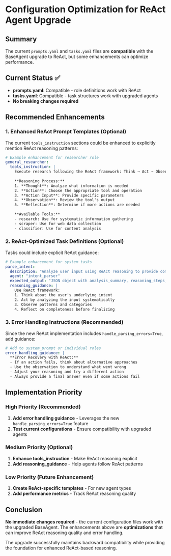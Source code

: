# Configuration Optimization for ReAct Agent Upgrade

## Summary
The current `prompts.yaml` and `tasks.yaml` files are **compatible** with the BaseAgent upgrade to ReAct, but some enhancements can optimize performance.

## Current Status ✅
- **prompts.yaml**: Compatible - role definitions work with ReAct
- **tasks.yaml**: Compatible - task structures work with upgraded agents
- **No breaking changes required**

## Recommended Enhancements

### 1. Enhanced ReAct Prompt Templates (Optional)

The current `tools_instruction` sections could be enhanced to explicitly mention ReAct reasoning patterns:

```yaml
# Example enhancement for researcher role
general_researcher:
  tools_instruction: |
    Execute research following the ReAct framework: Think → Act → Observe → Reflect.
    
    **Reasoning Process:**
    1. **Thought**: Analyze what information is needed
    2. **Action**: Choose the appropriate tool and operation
    3. **Action Input**: Provide specific parameters
    4. **Observation**: Review the tool's output
    5. **Reflection**: Determine if more actions are needed
    
    **Available Tools:**
    - research: Use for systematic information gathering
    - scraper: Use for web data collection
    - classifier: Use for content analysis
```

### 2. ReAct-Optimized Task Definitions (Optional)

Tasks could include explicit ReAct guidance:

```yaml
# Example enhancement for system tasks
parse_intent:
  description: "Analyze user input using ReAct reasoning to provide comprehensive intent parsing"
  agent: "intent_parser"
  expected_output: "JSON object with analysis_summary, reasoning_steps, and primary_intent"
  reasoning_guidance: |
    Use ReAct framework:
    1. Think about the user's underlying intent
    2. Act by analyzing the input systematically
    3. Observe patterns and categories
    4. Reflect on completeness before finalizing
```

### 3. Error Handling Instructions (Recommended)

Since the new ReAct implementation includes `handle_parsing_errors=True`, add guidance:

```yaml
# Add to system_prompt or individual roles
error_handling_guidance: |
  **Error Recovery with ReAct:**
  - If an action fails, think about alternative approaches
  - Use the observation to understand what went wrong
  - Adjust your reasoning and try a different action
  - Always provide a final answer even if some actions fail
```

## Implementation Priority

### High Priority (Recommended)
1. **Add error handling guidance** - Leverages the new `handle_parsing_errors=True` feature
2. **Test current configurations** - Ensure compatibility with upgraded agents

### Medium Priority (Optional)
1. **Enhance tools_instruction** - Make ReAct reasoning explicit
2. **Add reasoning_guidance** - Help agents follow ReAct patterns

### Low Priority (Future Enhancement)
1. **Create ReAct-specific templates** - For new agent types
2. **Add performance metrics** - Track ReAct reasoning quality

## Conclusion

**No immediate changes required** - the current configuration files work with the upgraded BaseAgent. The enhancements above are **optimizations** that can improve ReAct reasoning quality and error handling.

The upgrade successfully maintains backward compatibility while providing the foundation for enhanced ReAct-based reasoning.
